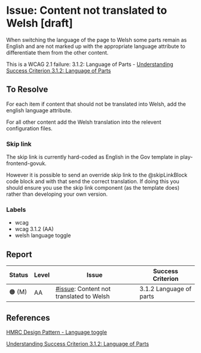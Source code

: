 # Issue: Content not translated to Welsh [draft]

When switching the language of the page to Welsh some parts remain as English and are not marked up with the appropriate language attribute to differentiate them from the other content.

This is a WCAG 2.1 failure: 3.1.2: Language of Parts - [Understanding Success Criterion 3.1.2: Language of Parts](https://www.w3.org/WAI/WCAG21/Understanding/language-of-parts.html)

## To Resolve

For each item if content that should not be translated into Welsh, add the english language attribute.

For all other content add the Welsh translation into the relevent configuration files.

### Skip link

The skip link is currently hard-coded as English in the Gov template in play-frontend-govuk.

However it is possible to send an override skip link to the @skipLinkBlock code block and with that send the correct translation. If doing this you should ensure you use the skip link component (as the template does) rather than developing your own version.

### Labels

* wcag
* wcag 3.1.2 (AA)
* welsh language toggle

## Report

| Status | Level | Issue                                       | Success Criterion       |
| ------ | ----- | ------------------------------------------- | ----------------------- |
| 🟠 (M)  | AA    | [#issue](): Content not translated to Welsh | 3.1.2 Language of parts |

## References

[HMRC Design Pattern - Language toggle](https://design.tax.service.gov.uk/hmrc-design-patterns/welsh-language-toggle/)

[Understanding Success Criterion 3.1.2: Language of Parts](https://www.w3.org/WAI/WCAG21/Understanding/language-of-parts.html)
